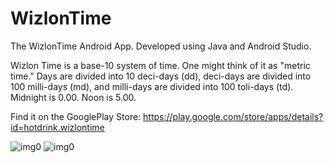 # WizlonTime

The WizlonTime Android App. Developed using Java and Android Studio.

Wizlon Time is a base-10 system of time. One might think of it as "metric time." Days are divided into 10 deci-days (dd), deci-days are divided into 100 milli-days (md), and milli-days are divided into 100 toli-days (td). Midnight is 0.00. Noon is 5.00.

Find it on the GooglePlay Store: https://play.google.com/store/apps/details?id=hotdrink.wizlontime

![img0](https://lh3.googleusercontent.com/qe5Pu9qABtUQ0yZ4-LMI-6OYlarIRCllMjEA9OK-mm-frBAFkB21QvC2kljsQN4eU4k=w1536-h754-rw)
![img0](https://lh3.googleusercontent.com/xU40keJATbzqX3fZWEhRlGPuJ98FRU0uHILGNgkgJ7Q9ZqDvL9QRcvZUPyqtHFzy6fUk=w1536-h754-rw)
